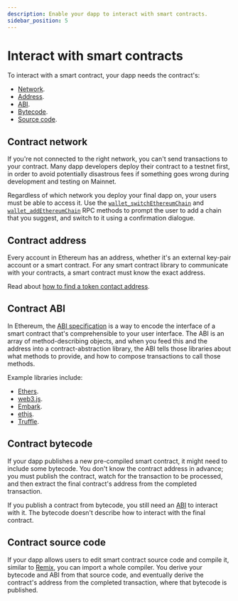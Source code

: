 ```yaml
---
description: Enable your dapp to interact with smart contracts.
sidebar_position: 5
---
```


# Interact with smart contracts

To interact with a smart contract, your dapp needs the contract's:

- [Network](#contract-network).
- [Address](#contract-address).
- [ABI](#contract-abi).
- [Bytecode](#contract-bytecode).
- [Source code](#contract-source-code).

## Contract network

If you're not connected to the right network, you can't send transactions to your contract.
Many dapp developers deploy their contract to a testnet first, in order to avoid potentially
disastrous fees if something goes wrong during development and testing on Mainnet.

Regardless of which network you deploy your final dapp on, your users must be able to access it.
Use the [`wallet_switchEthereumChain`](../reference/rpc-api.md#wallet_switchethereumchain) and
[`wallet_addEthereumChain`](../reference/rpc-api.md#wallet_addethereumchain) RPC methods to prompt
the user to add a chain that you suggest, and switch to it using a confirmation dialogue.

## Contract address

Every account in Ethereum has an address, whether it's an external key-pair account or a smart contract.
For any smart contract library to communicate with your contracts, a smart contract  must know the exact address.

Read about
[how to find a token contact address](https://metamask.zendesk.com/hc/en-us/articles/360059683451-How-to-view-or-add-custom-token-contract-address).

## Contract ABI

In Ethereum, the [ABI specification](https://solidity.readthedocs.io/en/develop/abi-spec.html) is a
way to encode the interface of a smart contract that's comprehensible to your user interface.
The ABI is an array of method-describing objects, and when you feed this and the address into a
contract-abstraction library, the ABI tells those libraries about what methods to provide, and
how to compose transactions to call those methods.

Example libraries include:

- [Ethers](https://www.npmjs.com/package/ethers).
- [web3.js](https://www.npmjs.com/package/web3).
- [Embark](https://framework.embarklabs.io/).
- [ethjs](https://www.npmjs.com/package/ethjs).
- [Truffle](https://www.trufflesuite.com/).

## Contract bytecode

If your dapp publishes a new pre-compiled smart contract, it might need to include some bytecode.
You don't know the contract address in advance; you must publish the contract, watch for the
transaction to be processed, and then extract the final contract's address from the completed transaction.

If you publish a contract from bytecode, you still need an [ABI](#contract-abi) to interact with it.
The bytecode doesn't describe how to interact with the final contract.

## Contract source code

If your dapp allows users to edit smart contract source code and compile it, similar to
[Remix](https://remix.ethereum.org/), you can import a whole compiler.
You derive your bytecode and ABI from that source code, and eventually derive the contract's address
from the completed transaction, where that bytecode is published.
